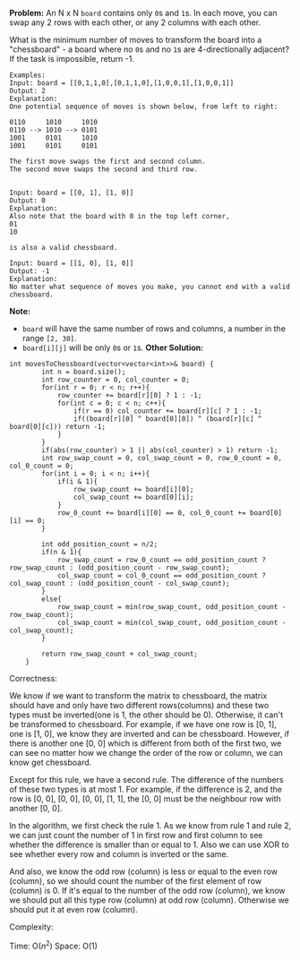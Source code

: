 **Problem:**
An N x N `board` contains only `0`s and `1`s. In each move, you can swap any 2 rows with each other, or any 2 columns with each other.

What is the minimum number of moves to transform the board into a "chessboard" - a board where no `0`s and no `1`s are 4-directionally adjacent? If the task is impossible, return -1.

```
Examples:
Input: board = [[0,1,1,0],[0,1,1,0],[1,0,0,1],[1,0,0,1]]
Output: 2
Explanation:
One potential sequence of moves is shown below, from left to right:

0110     1010     1010
0110 --> 1010 --> 0101
1001     0101     1010
1001     0101     0101

The first move swaps the first and second column.
The second move swaps the second and third row.


Input: board = [[0, 1], [1, 0]]
Output: 0
Explanation:
Also note that the board with 0 in the top left corner,
01
10

is also a valid chessboard.

Input: board = [[1, 0], [1, 0]]
Output: -1
Explanation:
No matter what sequence of moves you make, you cannot end with a valid chessboard.
```

**Note:**

- `board` will have the same number of rows and columns, a number in the range `[2, 30]`.
- `board[i][j]` will be only `0`s or `1`s.
**Other Solution:**
```
int movesToChessboard(vector<vector<int>>& board) {
        int n = board.size();
        int row_counter = 0, col_counter = 0;
        for(int r = 0; r < n; r++){
            row_counter += board[r][0] ? 1 : -1;
            for(int c = 0; c < n; c++){
                if(r == 0) col_counter += board[r][c] ? 1 : -1;
                if((board[r][0] ^ board[0][0]) ^ (board[r][c] ^ board[0][c])) return -1; 
            }
        }
        if(abs(row_counter) > 1 || abs(col_counter) > 1) return -1;
        int row_swap_count = 0, col_swap_count = 0, row_0_count = 0, col_0_count = 0;
        for(int i = 0; i < n; i++){
            if(i & 1){ 
                row_swap_count += board[i][0];
                col_swap_count += board[0][i];
            }
            row_0_count += board[i][0] == 0, col_0_count += board[0][i] == 0;            
        }
        
        int odd_position_count = n/2; 
        if(n & 1){ 
            row_swap_count = row_0_count == odd_position_count ? row_swap_count : (odd_position_count - row_swap_count);
            col_swap_count = col_0_count == odd_position_count ? col_swap_count : (odd_position_count - col_swap_count);
        }
        else{
            row_swap_count = min(row_swap_count, odd_position_count - row_swap_count);
            col_swap_count = min(col_swap_count, odd_position_count - col_swap_count);            
        }
        
        return row_swap_count + col_swap_count;
    }
```
Correctness:

We know if we want to transform the matrix to chessboard, the matrix should have and only have two different rows(columns) and these two types must be inverted(one is 1, the other should be 0). Otherwise, it can't be transformed to chessboard. For example, if we have one row is [0, 1], one is [1, 0], we know they are inverted and can be chessboard. However, if there is another one [0, 0] which is different from both of the first two, we can see no matter how we change the order of the row or column, we can know get chessboard.

Except for this rule, we have a second rule. The difference of the numbers of these two types is at most 1. For example, if the difference is 2, and the row is [0, 0], [0, 0], [0, 0], [1, 1], the [0, 0] must be the neighbour row with another [0, 0].

In the algorithm, we first check the rule 1. As we know from rule 1 and rule 2, we can just count the number of 1 in first row and first column to see whether the difference is smaller than or equal to 1. Also we can use XOR to see whether every row and column is inverted or the same.

And also, we know the odd row (column) is less or equal to the even row (column), so we should count the number of the first element of row (column) is 0. If it's equal to the number of the odd row (column), we know we should put all this type row (column) at odd row (column). Otherwise we should put it at even row (column).

Complexity:

Time: O($n^2$) 
Space: O(1)